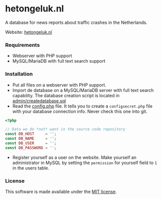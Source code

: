 # hetongeluk.nl

A database for news reports about traffic crashes in the Netherlands.

Website: [hetongeluk.nl](https://www.hetongeluk.nl)

### Requirements ###
* Webserver with PHP support
* MySQL/MariaDB with full text search support

### Installation ###
* Put all files on a webserver with PHP support. 
* Import de database on a MySQL/MariaDB server with full text search capability. The database creation script is located in
[admin/createdatabase.sql](beheer/createdatabase.sql)
* Read the [config.php](config.php) file. It tells you to create a `configsecret.php` file with your database connection info. Never check this one into git.
```PHP
<?php

// Data we do *not* want in the source code repository
const DB_HOST     = '';
const DB_NAME     = '';
const DB_USER     = '';
const DB_PASSWORD = '';
```
* Register yourself as a user on the website. Make yourself an administrator in MySQL by 
setting the `permission` for yourself field to `1` in the users table.

### License ###
This software is made available under the [MIT license](LICENSE).
